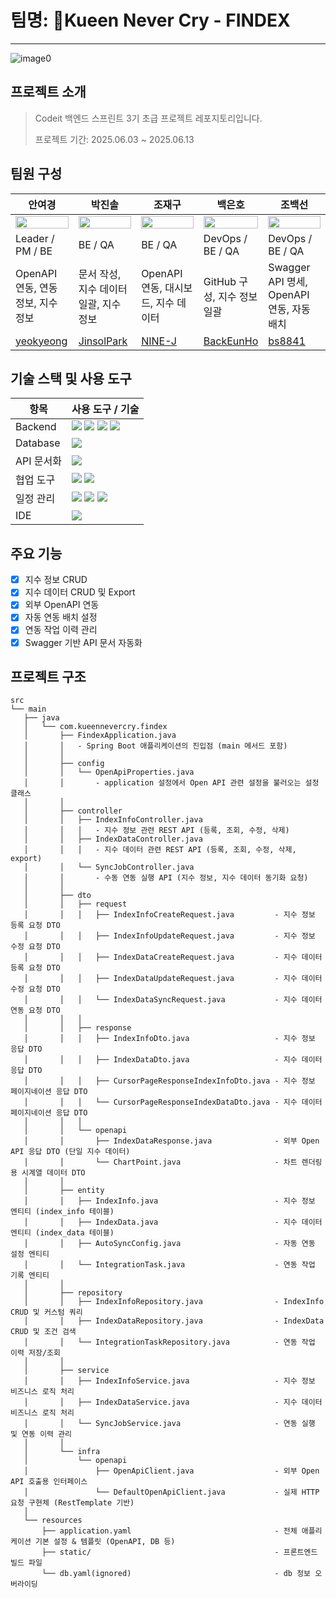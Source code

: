 # 팀명: 👑Kueen Never Cry - FINDEX

---

![image0](https://img.notionusercontent.com/s3/prod-files-secure%2F2e42b292-3597-492a-9d2f-caaf0ff36a48%2Fa13cf2c7-726e-4126-82a3-388fb6a78a71%2Fimage.png/size/w=610?exp=1749804813&sig=49q6ubbbQApLyA0tG0Nkxj-EBuDYNX30HdFuLbLNZ1g&id=21164913-6c11-8069-b30f-d63cb97770de&table=block&userId=b8f13938-fbd2-4304-b70e-0ba62a497363)

## 프로젝트 소개

> Codeit 백엔드 스프린트 3기 초급 프로젝트 레포지토리입니다.
>
> 프로젝트 기간: 2025.06.03 ~ 2025.06.13

## 팀원 구성

<table>
  <thead>
    <tr>
      <th style="width: 20%;">안여경</th>
      <th style="width: 20%;">박진솔</th>
      <th style="width: 20%;">조재구</th>
      <th style="width: 20%;">백은호</th>
      <th style="width: 20%;">조백선</th>
    </tr>
  </thead>
  <tbody>
    <tr>
      <td><img src="https://img.notionusercontent.com/s3/prod-files-secure%2F2e42b292-3597-492a-9d2f-caaf0ff36a48%2Ffc61597c-4b3e-4d9c-ba14-2e5dba265e19%2Fimage.png/size/w=580?exp=1749804569&sig=BQ_VUvUflM2aumg8rEfa6hOzfkY0sVNR-kBTINS5_9o&id=20964913-6c11-803a-9887-ddd9d6c4ecdb&table=block&userId=b8f13938-fbd2-4304-b70e-0ba62a497363" style="width: 100%; height: auto;"></td>
      <td><img src="https://img.notionusercontent.com/s3/prod-files-secure%2F2e42b292-3597-492a-9d2f-caaf0ff36a48%2F62e4438b-1e8b-4d0c-a219-e5587ae8d739%2Fimage.png/size/w=580?exp=1749804889&sig=ZfKo8i-BeUYFAIIOasKUf5CB39QZXUxDLRP9ymABwuw&id=20964913-6c11-8026-a067-f1b74fcc248e&table=block&userId=b8f13938-fbd2-4304-b70e-0ba62a497363" style="width: 100%; height: auto;"></td>
      <td><img src="https://img.notionusercontent.com/s3/prod-files-secure%2F2e42b292-3597-492a-9d2f-caaf0ff36a48%2F749ad829-44a5-424e-b289-cdd4729d68ea%2Fimage.png/size/w=810?exp=1749805112&sig=OtEbQkuwu29fl4pMkM1ff7imkbAeoO9pWkAwIV8hQuo&id=20964913-6c11-80b2-8feb-fa4bf687c4ab&table=block&userId=b8f13938-fbd2-4304-b70e-0ba62a497363" style="width: 100%; height: auto;"></td>
      <td><img src="https://img.notionusercontent.com/s3/prod-files-secure%2F2e42b292-3597-492a-9d2f-caaf0ff36a48%2F1431ca19-88df-4c3a-a00d-aa8828bca0e0%2Fimage.png/size/w=590?exp=1749805140&sig=vaYLC-U8xSYWymcCX67vAvBQLc_2PT5LuxDN3s3lbaQ&id=20964913-6c11-8041-90cb-db525c4863a1&table=block&userId=b8f13938-fbd2-4304-b70e-0ba62a497363" style="width: 100%; height: auto;"></td>
      <td><img src="https://img.notionusercontent.com/s3/prod-files-secure%2F2e42b292-3597-492a-9d2f-caaf0ff36a48%2F72357bcb-7ffe-4aa9-b0c6-b3ac9a941854%2Fimage.png/size/w=850?exp=1749804993&sig=pYCeq3Xi_g75j_oYT428tYBxwmpO_LxPYStsH1gCgMk&id=20964913-6c11-80d2-abb1-d3e26e7d5bfa&table=block&userId=b8f13938-fbd2-4304-b70e-0ba62a497363" style="width: 100%; height: auto;"></td>
    </tr>
    <tr>
      <td>Leader / PM / BE</td>
      <td>BE / QA</td>
      <td>BE / QA</td>
      <td>DevOps / BE / QA</td>
      <td>DevOps / BE / QA</td>
    </tr>
    <tr>
      <td>OpenAPI 연동, 연동 정보, 지수 정보</td>
      <td>문서 작성, 지수 데이터 일괄, 지수 정보</td>
      <td>OpenAPI 연동, 대시보드, 지수 데이터</td>
      <td>GitHub 구성, 지수 정보 일괄</td>
      <td>Swagger API 명세, OpenAPI 연동, 자동 배치</td>
    </tr>
    <tr>
      <td><a href="https://github.com/yeokyeong">yeokyeong</a></td>
      <td><a href="https://github.com/JinsolPark">JinsolPark</a></td>
      <td><a href="https://github.com/NINE-J">NINE-J</a></td>
      <td><a href="https://github.com/BackEunHo">BackEunHo</a></td>
      <td><a href="https://github.com/bs8841">bs8841</a></td>
    </tr>
  </tbody>
</table>

## 기술 스택 및 사용 도구

| 항목       | 사용 도구 / 기술                                                                                                                                                                                                                                                                                                                                                                                  |
|----------|---------------------------------------------------------------------------------------------------------------------------------------------------------------------------------------------------------------------------------------------------------------------------------------------------------------------------------------------------------------------------------------------|
| Backend  | <img src="https://img.shields.io/badge/springboot-6DB33F.svg?&logo=Spring Boot&logoColor=white"> <img src="https://img.shields.io/badge/DataJPA-333333.svg?labelColor=6DB33F&logoColor=white"> <img src="https://img.shields.io/badge/QueryDSL-333333.svg?labelColor=088CD0&logoColor=white"> <img src="https://img.shields.io/badge/OpenCSV-333333.svg?labelColor=000000&logoColor=white"> |
| Database | <img src="https://img.shields.io/badge/PostgreSQL-17.5-333333.svg?labelColor=4169E1&logo=PostgreSQL&logoColor=white">                                                                                                                                                                                                                                                                       |
| API 문서화  | <img src="https://img.shields.io/badge/swagger-000.svg?&logo=swagger&logoColor=white">                                                                                                                                                                                                                                                                                                      |
| 협업 도구    | <img src="https://img.shields.io/badge/Discord-5865F2.svg?&logo=discord&logoColor=white"> <img src="https://img.shields.io/badge/Notion-000000.svg?&logo=Notion&logoColor=white">                                                                                                                                                                                                           |
| 일정 관리    | <img src="https://img.shields.io/badge/GitHub-Issues-333333.svg?&logo=GitHub&labelColor=000000&logoColor=white"> <img src="https://img.shields.io/badge/GitHub-Projects-333333.svg?&logo=GitHub&labelColor=000000&logoColor=white"> <img src="https://img.shields.io/badge/Notion-Timeline-333333.svg?&logo=Notion&labelColor=000000&logoColor=white">                                      |
| IDE      | <img src="https://img.shields.io/badge/intellijidea-000000.svg?&logo=intellijidea&logoColor=white">                                                                                                                                                                                                                                                                                         |

## 주요 기능

- [x] 지수 정보 CRUD
- [x] 지수 데이터 CRUD 및 Export
- [x] 외부 OpenAPI 연동
- [x] 자동 연동 배치 설정
- [x] 연동 작업 이력 관리
- [x] Swagger 기반 API 문서 자동화

## 프로젝트 구조

```
src
└── main
   ├── java
   │   └── com.kueennevercry.findex
   │       ├── FindexApplication.java
   │       │   - Spring Boot 애플리케이션의 진입점 (main 메서드 포함)
   │       │
   │       ├── config
   │       │   └── OpenApiProperties.java
   │       │       - application 설정에서 Open API 관련 설정을 불러오는 설정 클래스
   │       │
   │       ├── controller
   │       │   ├── IndexInfoController.java
   │       │   │   - 지수 정보 관련 REST API (등록, 조회, 수정, 삭제)
   │       │   ├── IndexDataController.java
   │       │   │   - 지수 데이터 관련 REST API (등록, 조회, 수정, 삭제, export)
   │       │   └── SyncJobController.java
   │       │       - 수동 연동 실행 API (지수 정보, 지수 데이터 동기화 요청)
   │       │
   │       ├── dto
   │       │   ├── request
   │       │   │   ├── IndexInfoCreateRequest.java         - 지수 정보 등록 요청 DTO
   │       │   │   ├── IndexInfoUpdateRequest.java         - 지수 정보 수정 요청 DTO
   │       │   │   ├── IndexDataCreateRequest.java         - 지수 데이터 등록 요청 DTO
   │       │   │   ├── IndexDataUpdateRequest.java         - 지수 데이터 수정 요청 DTO
   │       │   │   └── IndexDataSyncRequest.java           - 지수 데이터 연동 요청 DTO
   │       │   │
   │       │   ├── response
   │       │   │   ├── IndexInfoDto.java                   - 지수 정보 응답 DTO
   │       │   │   ├── IndexDataDto.java                   - 지수 데이터 응답 DTO
   │       │   │   ├── CursorPageResponseIndexInfoDto.java - 지수 정보 페이지네이션 응답 DTO
   │       │   │   └── CursorPageResponseIndexDataDto.java - 지수 데이터 페이지네이션 응답 DTO
   │       │   │
   │       │   └── openapi
   │       │       ├── IndexDataResponse.java              - 외부 Open API 응답 DTO (단일 지수 데이터)
   │       │       └── ChartPoint.java                     - 차트 렌더링용 시계열 데이터 DTO
   │       │
   │       ├── entity
   │       │   ├── IndexInfo.java                          - 지수 정보 엔티티 (index_info 테이블)
   │       │   ├── IndexData.java                          - 지수 데이터 엔티티 (index_data 테이블)
   │       │   ├── AutoSyncConfig.java                     - 자동 연동 설정 엔티티
   │       │   └── IntegrationTask.java                    - 연동 작업 기록 엔티티
   │       │
   │       ├── repository
   │       │   ├── IndexInfoRepository.java                - IndexInfo CRUD 및 커스텀 쿼리
   │       │   ├── IndexDataRepository.java                - IndexData CRUD 및 조건 검색
   │       │   └── IntegrationTaskRepository.java          - 연동 작업 이력 저장/조회
   │       │
   │       ├── service
   │       │   ├── IndexInfoService.java                   - 지수 정보 비즈니스 로직 처리
   │       │   ├── IndexDataService.java                   - 지수 데이터 비즈니스 로직 처리
   │       │   └── SyncJobService.java                     - 연동 실행 및 연동 이력 관리
   │       │
   │       └── infra
   │           └── openapi
   │               ├── OpenApiClient.java                  - 외부 Open API 호출용 인터페이스
   │               └── DefaultOpenApiClient.java           - 실제 HTTP 요청 구현체 (RestTemplate 기반)
   │
   └── resources
       ├── application.yaml                                - 전체 애플리케이션 기본 설정 & 템플릿 (OpenAPI, DB 등)
       ├── static/                                         - 프론트엔드 빌드 파일
       └── db.yaml(ignored)                                - db 정보 오버라이딩
```